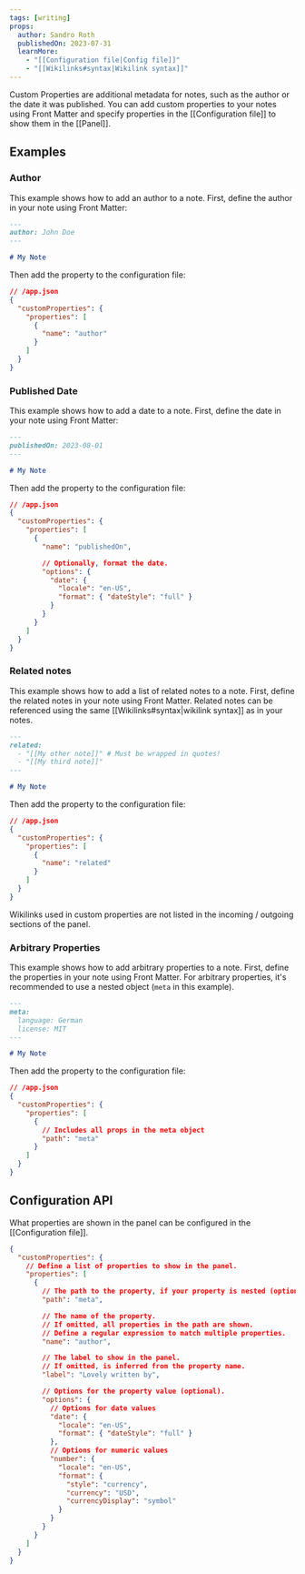 ```yaml
---
tags: [writing]
props:
  author: Sandro Roth
  publishedOn: 2023-07-31
  learnMore:
    - "[[Configuration file|Config file]]"
    - "[[Wikilinks#syntax|Wikilink syntax]]"
---
```


Custom Properties are additional metadata for notes, such as the author or the date it was published.
You can add custom properties to your notes using Front Matter and specify properties in the [[Configuration file]] to show them in the [[Panel]].

## Examples

### Author

This example shows how to add an author to a note. First, define the author in your note using Front Matter:

```md
---
author: John Doe
---

# My Note
```

Then add the property to the configuration file:

```json
// /app.json
{
  "customProperties": {
    "properties": [
      {
        "name": "author"
      }
    ]
  }
}
```

### Published Date

This example shows how to add a date to a note. First, define the date in your note using Front Matter:

```md
---
publishedOn: 2023-08-01
---

# My Note
```

Then add the property to the configuration file:

```json
// /app.json
{
  "customProperties": {
    "properties": [
      {
        "name": "publishedOn",

        // Optionally, format the date.
        "options": {
          "date": {
            "locale": "en-US",
            "format": { "dateStyle": "full" }
          }
        }
      }
    ]
  }
}
```

### Related notes

This example shows how to add a list of related notes to a note. First, define the related notes in your note using Front Matter.
Related notes can be referenced using the same [[Wikilinks#syntax|wikilink syntax]] as in your notes.

```md
---
related:
  - "[[My other note]]" # Must be wrapped in quotes!
  - "[[My third note]]"
---

# My Note
```

Then add the property to the configuration file:

```json
// /app.json
{
  "customProperties": {
    "properties": [
      {
        "name": "related"
      }
    ]
  }
}
```

Wikilinks used in custom properties are not listed in the incoming / outgoing sections of the panel.

### Arbitrary Properties

This example shows how to add arbitrary properties to a note. First, define the properties in your note using Front Matter.
For arbitrary properties, it's recommended to use a nested object (`meta` in this example).

```md
---
meta:
  language: German
  license: MIT
---

# My Note
```

Then add the property to the configuration file:

```json
// /app.json
{
  "customProperties": {
    "properties": [
      {
        // Includes all props in the meta object
        "path": "meta"
      }
    ]
  }
}
```

## Configuration API

What properties are shown in the panel can be configured in the [[Configuration file]].

```json
{
  "customProperties": {
    // Define a list of properties to show in the panel.
    "properties": [
      {
        // The path to the property, if your property is nested (optional).
        "path": "meta",

        // The name of the property.
        // If omitted, all properties in the path are shown.
        // Define a regular expression to match multiple properties.
        "name": "author",

        // The label to show in the panel.
        // If omitted, is inferred from the property name.
        "label": "Lovely written by",

        // Options for the property value (optional).
        "options": {
          // Options for date values
          "date": {
            "locale": "en-US",
            "format": { "dateStyle": "full" }
          },
          // Options for numeric values
          "number": {
            "locale": "en-US",
            "format": {
              "style": "currency",
              "currency": "USD",
              "currencyDisplay": "symbol"
            }
          }
        }
      }
    ]
  }
}
```
